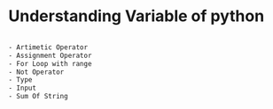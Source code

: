 # Understanding Variable of python


```bash

- Artimetic Operator
- Assignment Operator
- For Loop with range
- Not Operator
- Type
- Input
- Sum Of String

```